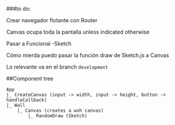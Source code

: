 
###to do:

Crear navegador flotante con Router

Canvas ocupa toda la pantalla unless indicated otherwise

Pasar a Funcional
    -Sketch

Cómo mierda puedo pasar la función draw de Sketch.js a Canvas











Lo relevante va en el branch `development` 


##Component tree 
```
App
|_ CreateCanvas (input -> width, input -> height, button -> handleCallback)
|_ Wall
    |_ Canvas (creates a wxh canvas)
        |_ RandomDraw (Sketch)
    

```

